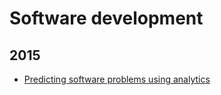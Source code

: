 Software development
====================

2015
----
* [Predicting software problems using analytics](blog/2015/09/predicting-software-problems-with-analytics.md)
